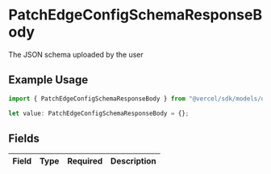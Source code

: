 # PatchEdgeConfigSchemaResponseBody

The JSON schema uploaded by the user

## Example Usage

```typescript
import { PatchEdgeConfigSchemaResponseBody } from "@vercel/sdk/models/operations";

let value: PatchEdgeConfigSchemaResponseBody = {};
```

## Fields

| Field       | Type        | Required    | Description |
| ----------- | ----------- | ----------- | ----------- |